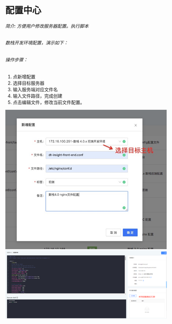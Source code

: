 # 配置中心
###### 简介: 方便用户修改服务器配置。执行脚本
###### 数栈开发环境配置，演示如下：
###### 操作步骤：

1. 点新增配置
2. 选择目标服务器
3. 输入服务端对应文件名
4. 输入文件路径，完成创建
5. 点击编辑文件，修改当前文件配置。

![新增配置](../../imgs/new_config.png)
![配置详情](../../imgs/config_detail.png)